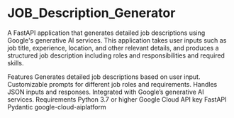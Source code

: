 # JOB_Description_Generator
A FastAPI application that generates detailed job descriptions using Google's generative AI services. This application takes user inputs such as job title, experience, location, and other relevant details, and produces a structured job description including roles and responsibilities and required skills.

Features
Generates detailed job descriptions based on user input.
Customizable prompts for different job roles and requirements.
Handles JSON inputs and responses.
Integrated with Google’s generative AI services.
Requirements
Python 3.7 or higher
Google Cloud API key
FastAPI
Pydantic
google-cloud-aiplatform
